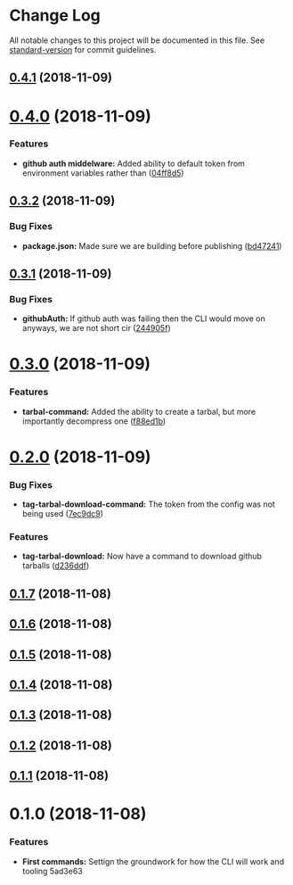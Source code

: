 # Change Log

All notable changes to this project will be documented in this file. See [standard-version](https://github.com/conventional-changelog/standard-version) for commit guidelines.

<a name="0.4.1"></a>
## [0.4.1](https://github.com/itmayziii/apostolos/compare/v0.4.0...v0.4.1) (2018-11-09)



<a name="0.4.0"></a>
# [0.4.0](https://github.com/itmayziii/apostolos/compare/v0.3.2...v0.4.0) (2018-11-09)


### Features

* **github auth middelware:** Added ability to default token from environment variables rather than ([04ff8d5](https://github.com/itmayziii/apostolos/commit/04ff8d5))



<a name="0.3.2"></a>
## [0.3.2](https://github.com/itmayziii/apostolos/compare/v0.3.1...v0.3.2) (2018-11-09)


### Bug Fixes

* **package.json:** Made sure we are building before publishing ([bd47241](https://github.com/itmayziii/apostolos/commit/bd47241))



<a name="0.3.1"></a>
## [0.3.1](https://github.com/itmayziii/apostolos/compare/v0.3.0...v0.3.1) (2018-11-09)


### Bug Fixes

* **githubAuth:** If github auth was failing then the CLI would move on anyways, we are not short cir ([244905f](https://github.com/itmayziii/apostolos/commit/244905f))



<a name="0.3.0"></a>
# [0.3.0](https://github.com/itmayziii/apostolos/compare/v0.2.0...v0.3.0) (2018-11-09)


### Features

* **tarbal-command:** Added the ability to create a tarbal, but more importantly decompress one ([f88ed1b](https://github.com/itmayziii/apostolos/commit/f88ed1b))



<a name="0.2.0"></a>
# [0.2.0](https://github.com/itmayziii/apostolos/compare/v0.1.7...v0.2.0) (2018-11-09)


### Bug Fixes

* **tag-tarbal-download-command:** The token from the config was not being used ([7ec9dc9](https://github.com/itmayziii/apostolos/commit/7ec9dc9))


### Features

* **tag-tarbal-download:** Now have a command to download github tarballs ([d236ddf](https://github.com/itmayziii/apostolos/commit/d236ddf))



<a name="0.1.7"></a>
## [0.1.7](https://github.com/itmayziii/apostolos/compare/v0.1.6...v0.1.7) (2018-11-08)



<a name="0.1.6"></a>
## [0.1.6](https://github.com/itmayziii/apostolos/compare/v0.1.5...v0.1.6) (2018-11-08)



<a name="0.1.5"></a>
## [0.1.5](https://github.com/itmayziii/apostolos/compare/v0.1.4...v0.1.5) (2018-11-08)



<a name="0.1.4"></a>
## [0.1.4](https://github.com/itmayziii/apostolos/compare/v0.1.3...v0.1.4) (2018-11-08)



<a name="0.1.3"></a>
## [0.1.3](https://github.com/itmayziii/apostolos/compare/v0.1.2...v0.1.3) (2018-11-08)



<a name="0.1.2"></a>
## [0.1.2](https://github.com/itmayziii/apostolos/compare/v0.1.1...v0.1.2) (2018-11-08)



<a name="0.1.1"></a>
## [0.1.1](https://github.com/itmayziii/apostolos/compare/v0.1.0...v0.1.1) (2018-11-08)



<a name="0.1.0"></a>
# 0.1.0 (2018-11-08)


### Features

* **First commands:** Settign the groundwork for how the CLI will work and tooling 5ad3e63

